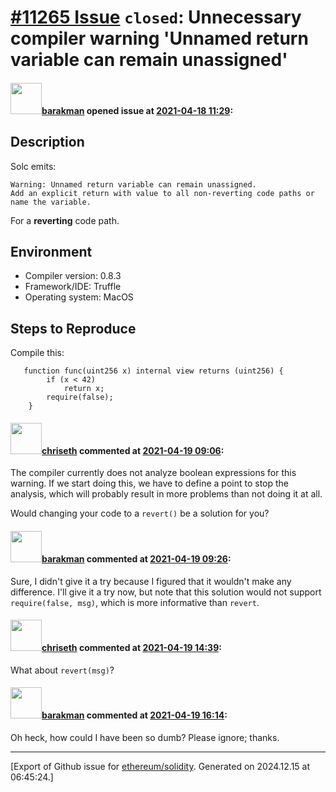 # [\#11265 Issue](https://github.com/ethereum/solidity/issues/11265) `closed`: Unnecessary compiler warning 'Unnamed return variable can remain unassigned'

#### <img src="https://avatars.githubusercontent.com/u/7003246?v=4" width="50">[barakman](https://github.com/barakman) opened issue at [2021-04-18 11:29](https://github.com/ethereum/solidity/issues/11265):

## Description

Solc emits:
```
Warning: Unnamed return variable can remain unassigned.
Add an explicit return with value to all non-reverting code paths or name the variable.
```
For a **reverting** code path.

## Environment

- Compiler version: 0.8.3
- Framework/IDE: Truffle
- Operating system: MacOS

## Steps to Reproduce

Compile this:
```
   function func(uint256 x) internal view returns (uint256) {
        if (x < 42)
            return x;
        require(false);
    }
```


#### <img src="https://avatars.githubusercontent.com/u/9073706?v=4" width="50">[chriseth](https://github.com/chriseth) commented at [2021-04-19 09:06](https://github.com/ethereum/solidity/issues/11265#issuecomment-822305695):

The compiler currently does not analyze boolean expressions for this warning. If we start doing this, we have to define a point to stop the analysis, which will probably result in more problems than not doing it at all.

Would changing your code to a `revert()` be a solution for you?

#### <img src="https://avatars.githubusercontent.com/u/7003246?v=4" width="50">[barakman](https://github.com/barakman) commented at [2021-04-19 09:26](https://github.com/ethereum/solidity/issues/11265#issuecomment-822319013):

Sure, I didn't give it a try because I figured that it wouldn't make any difference.
I'll give it a try now, but note that this solution would not support `require(false, msg)`, which is more informative than `revert`.

#### <img src="https://avatars.githubusercontent.com/u/9073706?v=4" width="50">[chriseth](https://github.com/chriseth) commented at [2021-04-19 14:39](https://github.com/ethereum/solidity/issues/11265#issuecomment-822519190):

What about `revert(msg)`?

#### <img src="https://avatars.githubusercontent.com/u/7003246?v=4" width="50">[barakman](https://github.com/barakman) commented at [2021-04-19 16:14](https://github.com/ethereum/solidity/issues/11265#issuecomment-822594392):

Oh heck, how could I have been so dumb?
Please ignore; thanks.


-------------------------------------------------------------------------------



[Export of Github issue for [ethereum/solidity](https://github.com/ethereum/solidity). Generated on 2024.12.15 at 06:45:24.]
